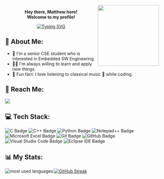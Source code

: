 <img width="200" align="right" src="https://cdn.dribbble.com/users/1377046/screenshots/10971079/media/5fcd0866ea503faa3c1a8f5dad6015f9.gif">
<p align="center"><strong>
  Hey there, Matthew here!<br>Welcome to my profile!<br>
</p></strong>

 <!-- Typing SVG by DenverCoder1 - https://github.com/DenverCoder1/readme-typing-svg -->
<p align="center">
<a href="https://git.io/typing-svg"><img src="https://readme-typing-svg.demolab.com?font=Pixelify+Sans&duration=2000&pause=1000&center=true&vCenter=true&random=false&width=410&height=70&separator=%3C&lines=Embedded+Software+Engineer%3C_delay_ms(1000);" alt="Typing SVG" /></a>
</p> 

## :eyes: About Me: 
- 🏢 I'm a senior CSE student who is interested in Embedded SW Engineering.
- 👨‍💻 I'm always willing to learn and apply new things.
- :violin: Fun fact: I love listening to classical music 🎵 while coding.

## 🚀 Reach Me:
<a href="https://www.linkedin.com/in/matthew-maged-43460bbb/" target="_blank"><img src="https://img.shields.io/badge/LinkedIn-05122A?style=for-the-badge&logo=linkedin&logoColor=white"/></a>

## :computer: Tech Stack:
![C Badge](https://img.shields.io/badge/C-A8B9CC?logo=c&logoColor=fff&style=plastic)
![C++ Badge](https://img.shields.io/badge/C%2B%2B-00599C?logo=cplusplus&logoColor=fff&style=plastic)
![Python Badge](https://img.shields.io/badge/Python-3776AB?logo=python&logoColor=fff&style=plastic)
![Notepad++ Badge](https://img.shields.io/badge/Notepad%2B%2B-90E59A?logo=notepadplusplus&logoColor=000&style=plastic)
![Microsoft Excel Badge](https://img.shields.io/badge/Microsoft%20Excel-217346?logo=microsoftexcel&logoColor=fff&style=plastic)
![Git Badge](https://img.shields.io/badge/Git-F05032?logo=git&logoColor=fff&style=plastic)
![GitHub Badge](https://img.shields.io/badge/GitHub-181717?logo=github&logoColor=fff&style=plastic)
![Visual Studio Code Badge](https://img.shields.io/badge/Visual%20Studio%20Code-007ACC?logo=visualstudiocode&logoColor=fff&style=plastic)
![Eclipse IDE Badge](https://img.shields.io/badge/Eclipse%20IDE-2C2255?logo=eclipseide&logoColor=fff&style=plastic)


## :bar_chart: My Stats:
<img align="left" src="https://github-readme-stats.vercel.app/api/top-langs?username=Matthew-Maged&show_icons=true&locale=en&layout=compact&theme=radical" alt="most used languages" />


<a href="https://git.io/streak-stats"><img src="http://github-readme-streak-stats.herokuapp.com?user=Matthew-Maged&theme=windows-dark&border_radius=2.4&date_format=M%20j%5B%2C%20Y%5D&dates=FFFFFF&ring=EB243D&fire=FFA500&border=EB5454&hide_longest_streak=true" alt="GitHub Streak" /></a>


<!-- <a href="https://komarev.com/ghpvc/?username=Matthew-Maged&style=for-the-badge">
    <img src="https://komarev.com/ghpvc/?username=MatthewMaged&style=for-the-badge">
</a>




